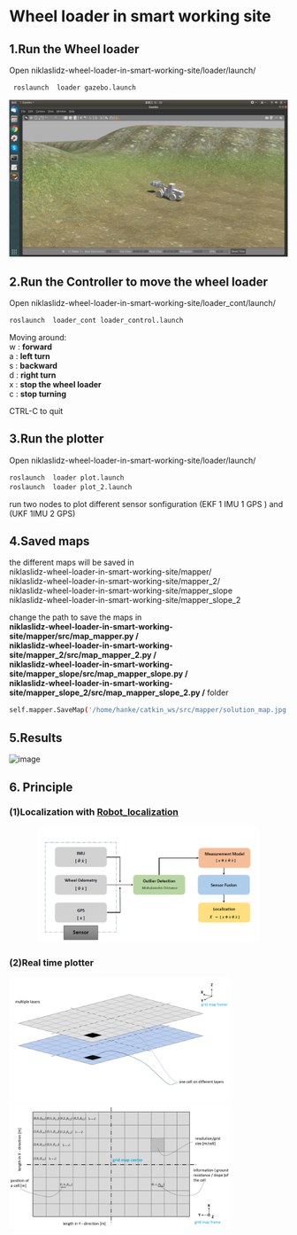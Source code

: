 # Wheel loader in smart working site
## 1.Run the Wheel loader
Open  niklaslidz-wheel-loader-in-smart-working-site/loader/launch/   
```bash
 roslaunch  loader gazebo.launch
 ```
 
 ![image](https://github.com/niklaslidz/niklaslidz-wheel-loader-in-smart-working-site/blob/master/img/img_gazebo.png)
 ## 2.Run the Controller to move the wheel loader
 Open niklaslidz-wheel-loader-in-smart-working-site/loader_cont/launch/
 ```bash
 roslaunch  loader_cont loader_control.launch
 ```
 Moving around:  
 w : **forward**      
 a : **left turn**  
 s : **backward**  
 d : **right turn**  
 x : **stop the wheel loader**  
 c : **stop turning**  
   
CTRL-C to quit
 
 
 ## 3.Run the plotter
 Open  niklaslidz-wheel-loader-in-smart-working-site/loader/launch/ 
 ```bash
 roslaunch  loader plot.launch
 roslaunch  loader plot_2.launch
 ```
 run two nodes to plot different sensor sonfiguration (EKF 1 IMU 1 GPS ) and (UKF 1IMU 2 GPS)

 ## 4.Saved maps
the different maps will be saved in   
niklaslidz-wheel-loader-in-smart-working-site/mapper/  
niklaslidz-wheel-loader-in-smart-working-site/mapper_2/  
niklaslidz-wheel-loader-in-smart-working-site/mapper_slope  
niklaslidz-wheel-loader-in-smart-working-site/mapper_slope_2  

change the path to save the maps in    
**niklaslidz-wheel-loader-in-smart-working-site/mapper/src/map_mapper.py /  
niklaslidz-wheel-loader-in-smart-working-site/mapper_2/src/map_mapper_2.py /  
niklaslidz-wheel-loader-in-smart-working-site/mapper_slope/src/map_mapper_slope.py /  
niklaslidz-wheel-loader-in-smart-working-site/mapper_slope_2/src/map_mapper_slope_2.py /**
folder  
 ```bash
self.mapper.SaveMap('/home/hanke/catkin_ws/src/mapper/solution_map.jpg')
 ```
 
  ## 5.Results 
![image](https://github.com/niklaslidz/niklaslidz-wheel-loader-in-smart-working-site/blob/master/plot_video.gif) 
 
 ## 6. Principle
 ### (1)Localization with [Robot_localization](http://wiki.ros.org/robot_localization)
 <div align=center><img width="400" src="https://github.com/niklaslidz/niklaslidz-wheel-loader-in-smart-working-site/blob/master/img/overall%20architecture%20of%20the%20localization%20scheme.png"/></div> 
 
 ### (2)Real time plotter
 
<img src="https://github.com/niklaslidz/niklaslidz-wheel-loader-in-smart-working-site/blob/master/img/0001.jpg" width="400"/><img src="https://github.com/niklaslidz/niklaslidz-wheel-loader-in-smart-working-site/blob/master/img/one_layers_page-0001.jpg" width="400"/>
